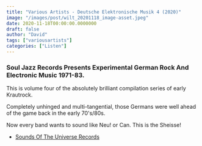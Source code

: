 ```yaml
---
title: "Various Artists - Deutsche Elektronische Musik 4 (2020)"
image: "/images/post/wilt_20201118_image-asset.jpeg"
date: 2020-11-18T00:00:00.0000000
draft: false
author: "David"
tags: ["variousartists"]
categories: ["Listen"]
---
```

### Soul Jazz Records Presents Experimental German Rock And Electronic Music 1971-83.

 This is volume four of the absolutely brilliant compilation series of early Krautrock. 

 Completely unhinged and multi-tangential, those Germans were well ahead of the game back in the early 70's/80s.

 Now every band wants to sound like Neu! or Can. This is the Sheisse!

-  [Sounds Of The Universe Records](https://soundsoftheuniverse.com/sjr/product/deutsche-elektronische-musik-4)